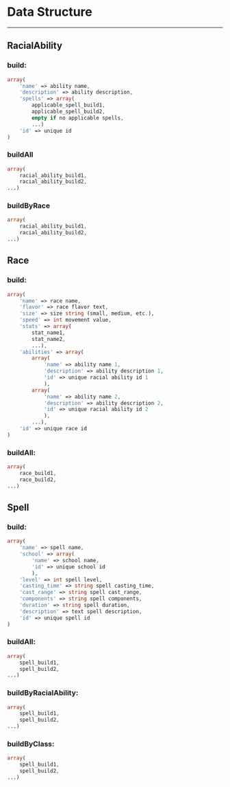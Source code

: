 # Data Structure
---

## RacialAbility

### build:
```php
array(
    'name' => ability name,
    'description' => ability description,
    'spells' => array(
        applicable_spell_build1,
        applicable_spell_build2,
        empty if no applicable spells,
        ...)
    'id' => unique id
)
```

### buildAll
```php
array(
    racial_ability_build1,
    racial_ability_build2,
...)
```

### buildByRace
```php
array(
    racial_ability_build1,
    racial_ability_build2,
...)
```


## Race

### build:
```php
array(
    'name' => race name,
    'flavor' => race flavor text,
    'size' => size string (small, medium, etc.),
    'speed' => int movement value,
    'stats' => array(
        stat_name1,
        stat_name2,
        ...),
    'abilities' => array(
        array(
            'name' => ability name 1,
            'description' => ability description 1,
            'id' => unique racial ability id 1
            ),
        array(
            'name' => ability name 2,
            'description' => ability description 2,
            'id' => unique racial ability id 2
            ),
        ...),
    'id' => unique race id
)
```

### buildAll:
```php
array(
    race_build1,
    race_build2,
...)
```


## Spell

### build:
```php
array(
    'name' => spell name,
    'school' => array(
        'name' => school name,
        'id' => unique school id
        ),
    'level' => int spell level,
    'casting_time' => string spell casting_time,
    'cast_range' => string spell cast_range,
    'components' => string spell components,
    'duration' => string spell duration,
    'description' => text spell description,
    'id' => unique spell id
)
```

### buildAll:
```php
array(
    spell_build1,
    spell_build2,
...)
```

### buildByRacialAbility:
```php
array(
    spell_build1,
    spell_build2,
...)
```

### buildByClass:
```php
array(
    spell_build1,
    spell_build2,
...)
```
